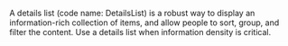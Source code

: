 A details list (code name: DetailsList) is a robust way to display an information-rich collection of items, and allow people to sort, group, and filter the content. Use a details list when information density is critical. 

